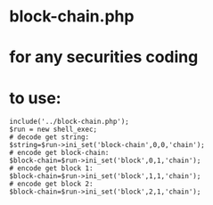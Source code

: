 # block-chain.php
# for any securities coding
# to use:


    include('../block-chain.php');
    $run = new shell_exec;
    # decode get string:
    $string=$run->ini_set('block-chain',0,0,'chain');
    # encode get block-chain:
    $block-chain=$run->ini_set('block',0,1,'chain');
    # encode get block 1:
    $block-chain=$run->ini_set('block',1,1,'chain');
    # encode get block 2:
    $block-chain=$run->ini_set('block',2,1,'chain');

